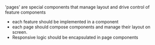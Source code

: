 'pages' are special components that manage layout and drive control of feature components
- each feature should be implemented in a component
- each page should compose components and manage their layout on screen. 
- Responsive logic should be encapsulated in page components